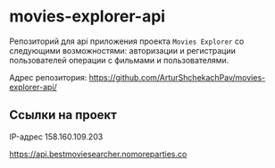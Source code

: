 # movies-explorer-api

Репозиторий для api приложения проекта `Movies Explorer` со следующими возможностями: авторизации и регистрации пользователей операции с фильмами и пользователями.

Адрес репозитория: https://github.com/ArturShchekachPav/movies-explorer-api/

## Ссылки на проект

IP-адрес 158.160.109.203

https://api.bestmoviesearcher.nomoreparties.co
